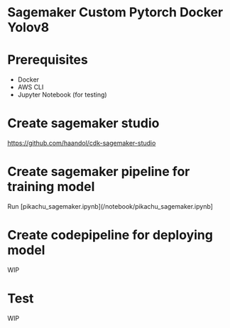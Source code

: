 # Sagemaker Custom Pytorch Docker Yolov8

# Prerequisites

- Docker
- AWS CLI
- Jupyter Notebook (for testing)

# Create sagemaker studio

https://github.com/haandol/cdk-sagemaker-studio

# Create sagemaker pipeline for training model

Run [pikachu_sagemaker.ipynb](/notebook/pikachu_sagemaker.ipynb]

# Create codepipeline for deploying model

WIP

# Test

WIP

